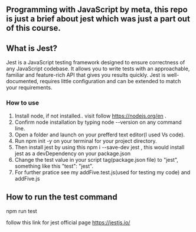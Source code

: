 ## Programming with JavaScript by meta, this repo is just a brief about jest which was just a part out of this course.

## What is Jest?
Jest is a JavaScript testing framework designed to ensure correctness of any JavaScript codebase. It allows you to write tests with an approachable, familiar and feature-rich API that gives you results quickly. Jest is well-documented, requires little configuration and can be extended to match your requirements.
### How to use
1) Install node, if not installed.. visit follow https://nodejs.org/en . 
2) Confirm node installation by typing node --version on any command line.
3) Open a folder and launch on your prefferd text editor(I used Vs code).
4) Run npm init -y on your terminal for your project directory.
5) Then install jest by using this npm i --save-dev jest , this would install jest as a devDependency on your package.json
6) Change the test value in your script tag(package.json file) to "jest", something like this  "test": "jest".
7) For further pratice see my addFive.test.js(used for testing my code) and addFive.js


## How to run the test command
npm run test

follow this link for jest official page https://jestjs.io/